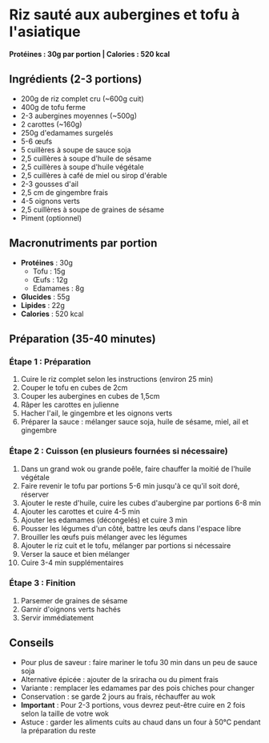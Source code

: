# Riz sauté aux aubergines et tofu à l'asiatique

**Protéines : 30g par portion | Calories : 520 kcal**

## Ingrédients (2-3 portions)
- 200g de riz complet cru (~600g cuit)
- 400g de tofu ferme
- 2-3 aubergines moyennes (~500g)
- 2 carottes (~160g)
- 250g d'edamames surgelés
- 5-6 œufs
- 5 cuillères à soupe de sauce soja
- 2,5 cuillères à soupe d'huile de sésame
- 2,5 cuillères à soupe d'huile végétale
- 2,5 cuillères à café de miel ou sirop d'érable
- 2-3 gousses d'ail
- 2,5 cm de gingembre frais
- 4-5 oignons verts
- 2,5 cuillères à soupe de graines de sésame
- Piment (optionnel)

## Macronutriments par portion
- **Protéines** : 30g
  - Tofu : 15g
  - Œufs : 12g
  - Edamames : 8g
- **Glucides** : 55g
- **Lipides** : 22g
- **Calories** : 520 kcal

## Préparation (35-40 minutes)

### Étape 1 : Préparation
1. Cuire le riz complet selon les instructions (environ 25 min)
2. Couper le tofu en cubes de 2cm
3. Couper les aubergines en cubes de 1,5cm
4. Râper les carottes en julienne
5. Hacher l'ail, le gingembre et les oignons verts
6. Préparer la sauce : mélanger sauce soja, huile de sésame, miel, ail et gingembre

### Étape 2 : Cuisson (en plusieurs fournées si nécessaire)
1. Dans un grand wok ou grande poêle, faire chauffer la moitié de l'huile végétale
2. Faire revenir le tofu par portions 5-6 min jusqu'à ce qu'il soit doré, réserver
3. Ajouter le reste d'huile, cuire les cubes d'aubergine par portions 6-8 min
4. Ajouter les carottes et cuire 4-5 min
5. Ajouter les edamames (décongelés) et cuire 3 min
6. Pousser les légumes d'un côté, battre les œufs dans l'espace libre
7. Brouiller les œufs puis mélanger avec les légumes
8. Ajouter le riz cuit et le tofu, mélanger par portions si nécessaire
9. Verser la sauce et bien mélanger
10. Cuire 3-4 min supplémentaires

### Étape 3 : Finition
1. Parsemer de graines de sésame
2. Garnir d'oignons verts hachés
3. Servir immédiatement

## Conseils
- Pour plus de saveur : faire mariner le tofu 30 min dans un peu de sauce soja
- Alternative épicée : ajouter de la sriracha ou du piment frais
- Variante : remplacer les edamames par des pois chiches pour changer
- Conservation : se garde 2 jours au frais, réchauffer au wok
- **Important** : Pour 2-3 portions, vous devrez peut-être cuire en 2 fois selon la taille de votre wok
- Astuce : garder les aliments cuits au chaud dans un four à 50°C pendant la préparation du reste